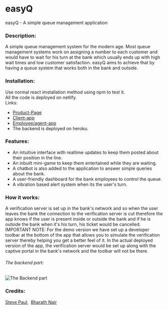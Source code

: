 # easyQ
easyQ - A simple queue management application

### Description:
A simple queue management system for the modern age.
Most queue management systems work on assigning a number to each customer and would have to wait for his turn at the bank which usually ends up with high wait times and low customer satisfaction. easyQ aims to achieve that by having a queue system that works both in the bank and outside. 

### Installation:
Use normal react imstallation method using npm to test it.<br />
All the code is deployed on netlify.<br />
Links:<br />
* [Product-Page](http://easyq.rf.gd/)<br />
* [Client-app](https://client-2.netlify.com)<br />
* [Employee/agent-app](https://client-agent-2.netlify.com/)<br />
* The backend is deployed on heroku.

### Features:
* An intuitive interface with realtime updates to keep them posted about their position in the line.<br />
* An inbuilt mini-game to keep them entertained while they are waiting.<br />
* A chatbot is also added to the application to answer simple queries about the bank.<br />
* A user-friendly dashboard for the bank employees to control the queue.<br />
* A vibration based alert system when its the user's turn.<br />


### How it works:
A verification server is set up in the bank's network and so when the user leaves the bank the connection to the verification server is cut therefore the app knows if the user is present inside or outside the bank and if he is outside the bank when it's his turn, his ticket would be cancelled.
IMPORTANT NOTE: For the demo version we have set up a developer toolbar at the bottom of the app that allows you to simulate the verification server thereby helping you get a better feel of it. In the actual deployed version of the app, the verification server would be set up along with the captive portal in the bank's network and the toolbar will not be there.<br />
###### The backend part:
![The Backend part](https://i.imgur.com/6g2BwJ9.jpg)

### Credits:
[Steve Paul](https://github.com/ST2-EV),&nbsp; [Bharath Nair](https://github.com/bnair2001)
